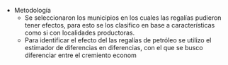 - Metodología
	- Se seleccionaron los municipios en los cuales las regalías pudieron tener efectos, para esto se los clasifico en base a características como si con localidades productoras.
	- Para identificar el efecto del las regalías de petróleo se utilizo el estimador de diferencias en diferencias, con el que se busco diferenciar entre el cremiento econom